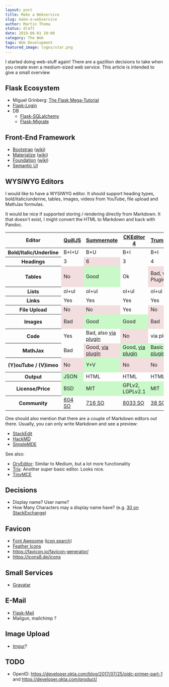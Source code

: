 ```yaml
---
layout: post
title: Make a Webservice
slug: make-a-webservice
author: Martin Thoma
status: draft
date: 2019-06-01 20:00
category: The Web
tags: Web Development
featured_image: logos/star.png
---
```

I started doing web-stuff again! There are a gazillion decisions to take when
you create even a medium-sized web service. This article is intended to give
a small overview

## Flask Ecosystem

* Miguel Grinberg: [The Flask Mega-Tutorial](https://blog.miguelgrinberg.com/post/the-flask-mega-tutorial-part-xv-a-better-application-structure)
* [Flask-Login](https://flask-login.readthedocs.io/en/latest/)
* DB
    * [Flask-SQLalchemy](https://flask-sqlalchemy.palletsprojects.com/en/2.x/)
    * [Flask-Migrate](https://flask-migrate.readthedocs.io/en/latest/)


## Front-End Framework

* [Bootstrap](https://getbootstrap.com/docs/) ([wiki](https://en.wikipedia.org/wiki/Bootstrap_(front-end_framework)))
* [Materialize](https://materializecss.com/) ([wiki](https://en.wikipedia.org/wiki/Material_Design))
* [Foundation](https://foundation.zurb.com/) ([wiki](https://en.wikipedia.org/wiki/Foundation_(framework)))
* [Semantic UI](https://semantic-ui.com/)


## WYSIWYG Editors

I would like to have a WYSIWYG editor. It should support heading types,
bold/italic/underine, tables, images, videos from YouTube, file upload and
MathJax formulas.

It would be nice if  supported storing / rendering directly from Markdown. It
that doesn't exist, I might convert the HTML to Markdown and back with Pandoc.

<table class="table">
    <thead>
        <tr>
            <th>Editor</th>
            <th><a href="https://quilljs.com/">QuillJS</a></th>
            <th><a href="https://summernote.org/">Summernote</a></th>
            <th><a href="https://ckeditor.com/ckeditor-4/">CKEditor 4</a></th>
            <th><a href="https://alex-d.github.io/Trumbowyg/">Trumbowyg</a></th>
            <th><a href="https://imperavi.com/redactor/">Redactor</a></th>
            <th><a href="https://yabwe.github.io/medium-editor/">Medium</a></th>
            <th><a href="https://www.froala.com/">Froala</a></th>
        </tr>
    </thead>
    <tbody>
    <tr>
        <th>Bold/Italic/Underline</th>
        <td>B+I+U</td>
        <td>B+U</td>
        <td>B+I</td>
        <td>B+I</td>
        <td>B+I</td>
        <td>B+I+U</td>
        <td>B+I+U</td>
    </tr>
    <tr>
        <th>Headings</th>
        <td>3</td>
        <td style="background-color: #f2dede;">6</td>
        <td>3</td>
        <td>4</td>
        <td style="background-color: #f2dede;">6</td>
        <td>2</td>
        <td>4</td>
    </tr>
    <tr>
        <th>Tables</th>
        <td style="background-color: #f2dede;">No</td>
        <td style="background-color: #c9f8c9;">Good</td>
        <td>Ok</td>
        <td style="background-color: #f2dede;">Bad, via Plugin</td>
        <td>Ok</td>
        <td style="background-color: #c9f8c9;">Good, via plugin</td>
        <td style="background-color: #c9f8c9;">Good</td>
    </tr>
    <tr>
        <th>Lists</th>
        <td>ol+ul</td>
        <td>ol+ul</td>
        <td>ol+ul</td>
        <td>ol+ul</td>
        <td>ol+ul</td>
        <td style="background-color: #f2dede;">No</td>
        <td>ol+ul</td>
    </tr>
    <tr>
        <th>Links</th>
        <td>Yes</td>
        <td>Yes</td>
        <td>Yes</td>
        <td>Yes</td>
        <td>Yes</td>
        <td>Yes</td>
        <td>Yes</td>
    </tr>
    <tr>
        <th>File Upload</th>
        <td style="background-color: #f2dede;">No</td>
        <td style="background-color: #f2dede;">No</td>
        <td>Yes</td>
        <td style="background-color: #f2dede;">No</td>
        <td>Yes</td>
        <td style="background-color: #f2dede;">No</td>
        <td>Yes</td>
    </tr>
    <tr>
        <th>Images</th>
        <td style="background-color: #f2dede;">Bad</td>
        <td style="background-color: #c9f8c9;">Good</td>
        <td style="background-color: #c9f8c9;">Good</td>
        <td style="background-color: #f2dede;">Bad</td>
        <td>Basic, nice</td>
        <td style="background-color: #f2dede;">Bad, via plugin</td>
        <td style="background-color: #c9f8c9;">Very Good</td>
    </tr>
    <tr>
        <th>Code</th>
        <td>Yes</td>
        <td>Bad, also <a href="https://epiksel.github.io/summernote-highlight/">via plugin</a></td>
        <td style="background-color: #f2dede;">No</td>
        <td>via plugin</td>
        <td>Bad</td>
        <td style="background-color: #f2dede;">No</td>
        <td>Bad</td>
    </tr>
    <tr>
        <th>MathJax</th>
        <td>Bad</td>
        <td style="background-color: #f2dede;">Good, <a href="https://github.com/tylerecouture/summernote-math">via plugin</a></td>
        <td style="background-color: #c9f8c9;">Good, <a href="https://ckeditor.com/cke4/addon/mathjax">via plugin</a></td>
        <td style="background-color: #c9f8c9;">Basic, <a href="https://alex-d.github.io/Trumbowyg/demos/#plugins-mathml">via plugin</a></td>
        <td style="background-color: #f2dede;">No</td>
        <td style="background-color: #f2dede;"><a href="https://github.com/yabwe/medium-editor/issues/1500">No</a></td>
        <td style="background-color: #f2dede;">Questionable, <a href="https://www.froala.com/wysiwyg-editor/examples/wiris">via plugin</a></td>
    </tr>
    <tr>
        <th>(Y)ouTube / (V)imeo</th>
        <td style="background-color: #f2dede;">No</td>
        <td style="background-color: #c9f8c9;">Y+V</td>
        <td style="background-color: #f2dede;">No</td>
        <td style="background-color: #f2dede;">No</td>
        <td style="background-color: #f2dede;">No</td>
        <td>Bad, via plugin</td>
        <td style="background-color: #c9f8c9;">Yes</td>
    </tr>
    <tr>
        <th>Output</th>
        <td style="background-color: #c9f8c9;">JSON</td>
        <td>HTML</td>
        <td>HTML</td>
        <td>HTML</td>
        <td>HTML</td>
        <td>HTML</td>
        <td>HTML</td>
    </tr>
    <tr>
        <th>License/Price</th>
        <td style="background-color: #c9f8c9;">BSD</td>
        <td style="background-color: #c9f8c9;">MIT</td>
        <td style="background-color: #c9f8c9;">GPLv2, LGPLv2.1</td>
        <td style="background-color: #c9f8c9;">MIT</td>
        <td>$199</td>
        <td style="background-color: #c9f8c9;">MIT</td>
        <td style="background-color: #f2dede;">$1199</td>
    </tr>
    <tr>
        <th>Community</th>
        <td><a href="https://stackoverflow.com/questions/tagged/quill">604 SO</a></td>
        <td><a href="https://stackoverflow.com/questions/tagged/summernote">716 SO</a></td>
        <td><a href="https://stackoverflow.com/questions/tagged/ckeditor">8033 SO</a></td>
        <td><a href="https://stackoverflow.com/questions/tagged/trumbowyg">38 SO</a></td>
        <td><a href="https://stackoverflow.com/questions/tagged/redactor">268 SO</a></td>
        <td><a href="https://stackoverflow.com/questions/tagged/medium-editor">60 SO</a></td>
        <td><a href="https://stackoverflow.com/questions/tagged/froala">344 SO</a></td>
    </tr>
    </tbody>
</table>

One should also mention that there are a couple of Markdown editors out there.
Usually, you can only write Markdown and see a preview:

* [StackEdit](https://stackedit.io/)
* [HackMD](https://hackmd.io/)
* [SimpleMDE](https://simplemde.com/)

See also:

* [OryEditor](https://ory-editor.aeneas.io/): Similar to Medium, but a lot more functionality
* [Trix](https://trix-editor.org/): Another super basic editor. Looks nice.
* [TinyMCE](https://www.tiny.cloud/)


## Decisions

* Display name? User name?
* How Many Characters may a display name have? (e.g. [30 on StackExchange](https://meta.stackoverflow.com/questions/307118/maximum-size-for-display-names))


## Favicon

* [Font Awesome](https://fontawesome.com/) ([icon search](https://fontawesome.com/icons?d=gallery))
* [Feather Icons](https://feathericons.com/)
* https://favicon.io/favicon-generator/
* https://icons8.de/icons


## Small Services

* [Gravatar](http://gravatar.com)


## E-Mail

* [Flask-Mail](https://pythonhosted.org/Flask-Mail/)
* Mailgun, mailchimp ?


## Image Upload

* [Imgur](https://imgur.com/)?


## TODO

* OpenID: https://developer.okta.com/blog/2017/07/25/oidc-primer-part-1 and https://developer.okta.com/product/
